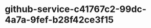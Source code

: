 github-service-c41767c2-99dc-4a7a-9fef-b28f42ce3f15
===================================================
